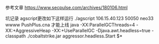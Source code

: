 
参考文章
https://www.secpulse.com/archives/180106.html

坑记录
agscript更改如下这样运行 ./agscript 106.15.40.123 50050 neo33 wwww PushPlus.cna 才能上线
java -XX:ParallelGCThreads=4 -XX:+AggressiveHeap -XX:+UseParallelGC -Djava.awt.headless=true -classpath ./cobaltstrike.jar aggressor.headless.Start $*
